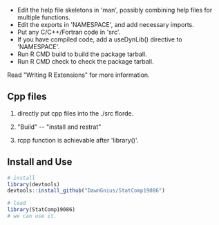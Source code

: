 * Edit the help file skeletons in 'man', possibly combining help files
  for multiple functions.
* Edit the exports in 'NAMESPACE', and add necessary imports.
* Put any C/C++/Fortran code in 'src'.
* If you have compiled code, add a useDynLib() directive to
  'NAMESPACE'.
* Run R CMD build to build the package tarball.
* Run R CMD check to check the package tarball.

Read "Writing R Extensions" for more information.

## Cpp files

1. directly put cpp files into the ./src florde. 

2. "Build" -- "install and restrat"

3. rcpp function is achievable after 'library()'.

## Install and Use

```r
# install
library(devtools)
devtools::install_github("DawnGnius/StatComp19086")

# load
library(StatComp19086)
# we can use it.
```
